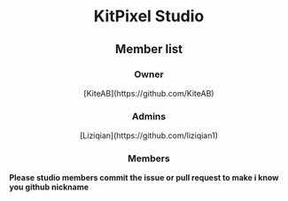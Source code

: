 # <center>KitPixel Studio</center>

## <center>Member list</center>

### <center>Owner</center>

<center>[KiteAB](https://github.com/KiteAB)</center>

### <center>Admins</center>

<center>[Liziqian](https://github.com/liziqian1)</center>

### <center>Members</center>

**Please studio members commit the issue or pull request to make i know you github nickname**

